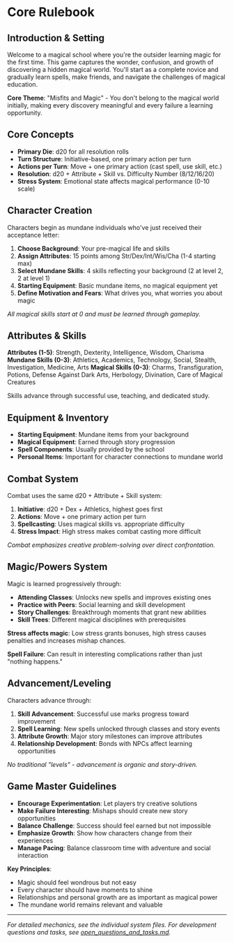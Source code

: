 # Core Rulebook

## Introduction & Setting
Welcome to a magical school where you're the outsider learning magic for the first time. This game captures the wonder, confusion, and growth of discovering a hidden magical world. You'll start as a complete novice and gradually learn spells, make friends, and navigate the challenges of magical education.

**Core Theme**: "Misfits and Magic" - You don't belong to the magical world initially, making every discovery meaningful and every failure a learning opportunity.

## Core Concepts
- **Primary Die**: d20 for all resolution rolls
- **Turn Structure**: Initiative-based, one primary action per turn
- **Actions per Turn**: Move + one primary action (cast spell, use skill, etc.)
- **Resolution**: d20 + Attribute + Skill vs. Difficulty Number (8/12/16/20)
- **Stress System**: Emotional state affects magical performance (0-10 scale)

## Character Creation
Characters begin as mundane individuals who've just received their acceptance letter:

1. **Choose Background**: Your pre-magical life and skills
2. **Assign Attributes**: 15 points among Str/Dex/Int/Wis/Cha (1-4 starting max)
3. **Select Mundane Skills**: 4 skills reflecting your background (2 at level 2, 2 at level 1)
4. **Starting Equipment**: Basic mundane items, no magical equipment yet
5. **Define Motivation and Fears**: What drives you, what worries you about magic

*All magical skills start at 0 and must be learned through gameplay.*

## Attributes & Skills
**Attributes (1-5)**: Strength, Dexterity, Intelligence, Wisdom, Charisma
**Mundane Skills (0-3)**: Athletics, Academics, Technology, Social, Stealth, Investigation, Medicine, Arts
**Magical Skills (0-3)**: Charms, Transfiguration, Potions, Defense Against Dark Arts, Herbology, Divination, Care of Magical Creatures

Skills advance through successful use, teaching, and dedicated study.

## Equipment & Inventory
- **Starting Equipment**: Mundane items from your background
- **Magical Equipment**: Earned through story progression
- **Spell Components**: Usually provided by the school
- **Personal Items**: Important for character connections to mundane world

## Combat System
Combat uses the same d20 + Attribute + Skill system:
1. **Initiative**: d20 + Dex + Athletics, highest goes first
2. **Actions**: Move + one primary action per turn
3. **Spellcasting**: Uses magical skills vs. appropriate difficulty
4. **Stress Impact**: High stress makes combat casting more difficult

*Combat emphasizes creative problem-solving over direct confrontation.*

## Magic/Powers System
Magic is learned progressively through:
- **Attending Classes**: Unlocks new spells and improves existing ones
- **Practice with Peers**: Social learning and skill development
- **Story Challenges**: Breakthrough moments that grant new abilities
- **Skill Trees**: Different magical disciplines with prerequisites

**Stress affects magic**: Low stress grants bonuses, high stress causes penalties and increases mishap chances.

**Spell Failure**: Can result in interesting complications rather than just "nothing happens."

## Advancement/Leveling
Characters advance through:
1. **Skill Advancement**: Successful use marks progress toward improvement
2. **Spell Learning**: New spells unlocked through classes and story events
3. **Attribute Growth**: Major story milestones can improve attributes
4. **Relationship Development**: Bonds with NPCs affect learning opportunities

*No traditional "levels" - advancement is organic and story-driven.*

## Game Master Guidelines
- **Encourage Experimentation**: Let players try creative solutions
- **Make Failure Interesting**: Mishaps should create new story opportunities
- **Balance Challenge**: Success should feel earned but not impossible
- **Emphasize Growth**: Show how characters change from their experiences
- **Manage Pacing**: Balance classroom time with adventure and social interaction

**Key Principles**:
- Magic should feel wondrous but not easy
- Every character should have moments to shine
- Relationships and personal growth are as important as magical power
- The mundane world remains relevant and valuable

---

*For detailed mechanics, see the individual system files. For development questions and tasks, see [open_questions_and_tasks.md](open_questions_and_tasks.md).*
